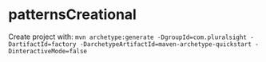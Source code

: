 # patternsCreational
Create project with:
`mvn archetype:generate -DgroupId=com.pluralsight -DartifactId=factory -DarchetypeArtifactId=maven-archetype-quickstart -DinteractiveMode=false`